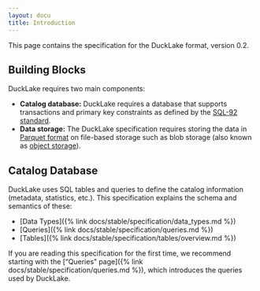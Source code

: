 ```yaml
---
layout: docu
title: Introduction
---
```


This page contains the specification for the DuckLake format, version 0.2.

## Building Blocks

DuckLake requires two main components:

* **Catalog database:** DuckLake requires a database that supports transactions and primary key constraints as defined by the [SQL-92 standard](https://en.wikipedia.org/wiki/SQL-92).
* **Data storage:** The DuckLake specification requires storing the data in [Parquet format](https://parquet.apache.org/docs/file-format/) on file-based storage such as blob storage (also known as [object storage](https://en.wikipedia.org/wiki/Object_storage)).

## Catalog Database

DuckLake uses SQL tables and queries to define the catalog information (metadata, statistics, etc.).
This specification explains the schema and semantics of these:

* [Data Types]({% link docs/stable/specification/data_types.md %})
* [Queries]({% link docs/stable/specification/queries.md %})
* [Tables]({% link docs/stable/specification/tables/overview.md %})

If you are reading this specification for the first time,
we recommend starting with the [“Queries” page]({% link docs/stable/specification/queries.md %}),
which introduces the queries used by DuckLake.
